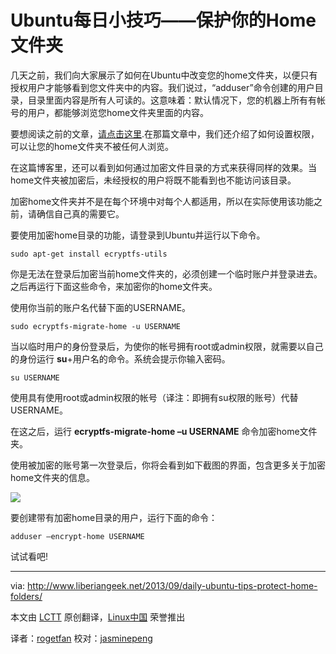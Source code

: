 Ubuntu每日小技巧——保护你的Home文件夹
=================================

几天之前，我们向大家展示了如何在Ubuntu中改变您的home文件夹，以便只有授权用户才能够看到您文件夹中的内容。我们说过，“adduser”命令创建的用户目录，目录里面内容是所有人可读的。这意味着：默认情况下，您的机器上所有有帐号的用户，都能够浏览您home文件夹里面的内容。

要想阅读之前的文章，[请点击这里][2].在那篇文章中，我们还介绍了如何设置权限，可以让您的home文件夹不被任何人浏览。

在这篇博客里，还可以看到如何通过加密文件目录的方式来获得同样的效果。当home文件夹被加密后，未经授权的用户将既不能看到也不能访问该目录。

加密home文件夹并不是在每个环境中对每个人都适用，所以在实际使用该功能之前，请确信自己真的需要它。

要使用加密home目录的功能，请登录到Ubuntu并运行以下命令。
 
    sudo apt-get install ecryptfs-utils

你是无法在登录后加密当前home文件夹的，必须创建一个临时账户并登录进去。之后再运行下面这些命令，来加密你的home文件夹。

使用你当前的账户名代替下面的USERNAME。

    sudo ecryptfs-migrate-home -u USERNAME

当以临时用户的身份登录后，为使你的帐号拥有root或admin权限，就需要以自己的身份运行 **su**+用户名的命令。系统会提示你输入密码。

    su USERNAME

使用具有使用root或admin权限的帐号（译注：即拥有su权限的账号）代替USERNAME。

在这之后，运行 **ecryptfs-migrate-home –u USERNAME** 命令加密home文件夹。

使用被加密的账号第一次登录后，你将会看到如下截图的界面，包含更多关于加密home文件夹的信息。

![](http://www.liberiangeek.net/wp-content/uploads/2013/09/encrypthomedirectory.png)

要创建带有加密home目录的用户，运行下面的命令：

    adduser –encrypt-home USERNAME

试试看吧!

--------------------------------------------------------------------------------

via: http://www.liberiangeek.net/2013/09/daily-ubuntu-tips-protect-home-folders/

本文由 [LCTT](https://github.com/LCTT/TranslateProject) 原创翻译，[Linux中国](http://linux.cn/) 荣誉推出

译者：[rogetfan](https://github.com/rogetfan) 校对：[jasminepeng](https://github.com/jasminepeng)

[1]:http://www.liberiangeek.net/2013/09/daily-ubuntu-tipsprevent-users-browsing-folders/
[2]:http://www.liberiangeek.net/2013/09/daily-ubuntu-tipsprevent-users-browsing-folders/
